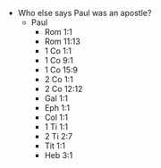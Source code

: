   - Who else says Paul was an apostle?
    - Paul
      - Rom 1:1
      - Rom 11:13
      - 1 Co 1:1
      - 1 Co 9:1
      - 1 Co 15:9
      - 2 Co 1:1
      - 2 Co 12:12
      - Gal 1:1
      - Eph 1:1
      - Col 1:1
      - 1 Ti 1:1
      - 2 Ti 2:7
      - Tit 1:1
      - Heb 3:1
